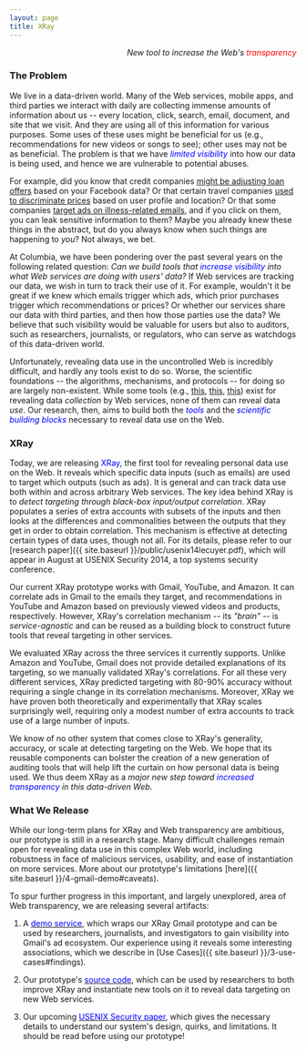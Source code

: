 ```yaml
---
layout: page
title: XRay
---
```


<p class="message" align="right">
  <i>New tool to increase the Web's <font color="red">transparency</font></i>
</p>


### The Problem

We live in a data-driven world. Many of the Web services, mobile apps, and third parties we interact with daily are collecting immense amounts of information about us -- every location, click, search, email, document, and site that we visit. And they are using all of this information for various purposes. Some uses of these uses might be beneficial for us (e.g., recommendations for new videos or songs to see); other uses may not be as beneficial. The problem is that we have <font color="blue"><i>limited visibility</i></font> into how our data is being used, and hence we are vulnerable to potential abuses.

For example, did you know that credit companies <a href="http://money.cnn.com/2013/08/26/technology/social/facebook-credit-score/" target="_blank">might be adjusting loan
offers</a>
based on your Facebook data?   Or that certain travel companies <a href="http://online.wsj.com/news/articles/SB10001424052702304458604577488822667325882" target="_blank">used to
discriminate prices</a>
based on user profile and location?  Or that some companies <a href="{{ site.baseurl }}/3-use-cases#findings" target="_blank">target ads on illness-related emails</a>, and if you click on them, you can leak sensitive information to them?  Maybe you already knew these
things in the abstract, but do you always know when such things are happening
to *you*?  Not always, we bet.

At Columbia, we have been pondering over the past several years on the following
related question: <i>Can we build tools that <font color="blue">increase visibility</font>
into what Web services are doing with users' data?</i> If Web services are tracking
our data, we wish in turn to track their use of it. For example, wouldn't it be great
if we knew which emails trigger which ads, which prior purchases trigger which
recommendations or prices? Or whether our services share our data with third parties,
and then how those parties use the data? We believe that such visibility would be
valuable for users but also to auditors, such as researchers, journalists, or
regulators, who can serve as watchdogs of this data-driven world.

Unfortunately, revealing data use in the uncontrolled Web is incredibly difficult,
and hardly any tools exist to do so.   Worse, the scientific foundations -- the
algorithms, mechanisms, and protocols -- for doing so are largely non-existent.
While some tools (e.g., <a href="https://www.eff.org/privacybadger" target="_blank">this</a>,
<a href="https://www.mozilla.org/en-US/lightbeam/" target="_blank">this</a>,
<a href="https://citp.princeton.edu/webtransparency/" target="_blank">this</a>)
exist for revealing data *collection* by Web services, none of them can reveal data *use*.
Our research, then, aims to build both the <font color="blue"><i>tools</i></font>
and the <font color="blue"><i>scientific building blocks</i></font> necessary to
reveal data use on the Web.


### XRay

Today, we are releasing <font color="blue">XRay</font>, the first tool for revealing
personal data use on the Web.  It reveals which specific data inputs (such as emails)
are used to target which outputs (such as ads).  It is general and can
track data use both within and across arbitrary Web services.  The key idea behind
XRay is to *detect targeting through black-box input/output correlation*.
XRay populates a series of extra accounts with subsets of the inputs and then
looks at the differences and commonalities between the outputs that they get
in order to obtain correlation.  This mechanism is effective at detecting
certain types of data uses, though not all.  For its details, please refer
to our [research paper]({{ site.baseurl }}/public/usenix14lecuyer.pdf), which
will appear in August at USENIX Security 2014, a top systems security conference.

Our current XRay prototype works with Gmail, YouTube, and Amazon.  It can correlate
ads in Gmail to the emails they target, and recommendations in YouTube and
Amazon based on previously viewed videos and products, respectively.  However, XRay's
correlation mechanism -- its *"brain"* -- is *service-agnostic* and can be reused
as a building block to construct future tools that reveal targeting in other services.

We evaluated XRay across the three services it currently supports.  Unlike Amazon and
YouTube, Gmail does not provide detailed explanations of its targeting, so we manually
validated XRay's correlations.  For all these very different services, XRay predicted
targeting with 80-90% accuracy without requiring a single change in its correlation
mechanisms.  Moreover, XRay we have proven both theoretically and experimentally that
XRay scales surprisingly well, requiring only a modest number of extra accounts to
track use of a large number of inputs.

We know of no other system that comes close to XRay's generality, accuracy, or
scale at detecting targeting on the Web.  We hope that its reusable components can
bolster the creation of a new generation of auditing tools that will help lift the
curtain on how personal data is being used.  We thus deem XRay as a *major new step
toward <font color="blue">increased transparency</font> in this data-driven Web*.


### What We Release

While our long-term plans for XRay and Web transparency are ambitious, our prototype is still in a research stage. Many difficult challenges remain open for revealing data use in this complex Web world, including robustness in face of malicious services, usability, and ease of instantiation on more services.
More about our prototype's limitations [here]({{ site.baseurl }}/4-gmail-demo#caveats).

To spur further progress in this important, and largely unexplored, area of Web transparency, we are releasing several artifacts:

1. A <a href="{{ site.baseurl }}/4-gmail-demo/"><font color="blue">demo service</font></a>,
which wraps our XRay Gmail prototype and can be used by researchers, journalists, and
investigators to gain visibility into Gmail's ad ecosystem.  Our experience using it
reveals some interesting associations, which we describe in [Use Cases]({{ site.baseurl }}/3-use-cases#findings).

2. Our prototype's <a href="https://github.com/matlecu/xray/"><font color="blue">source
code</font></a>, which can be used by researchers to both improve XRay and
instantiate new tools on it to reveal data targeting on new Web services.

3. Our upcoming <a href="{{ site.baseurl }}/public/usenix14lecuyer.pdf">
<font color="blue">USENIX Security paper</font></a>, which gives the necessary
details to understand our system's design, quirks, and limitations.  It should be
read before using our prototype!

